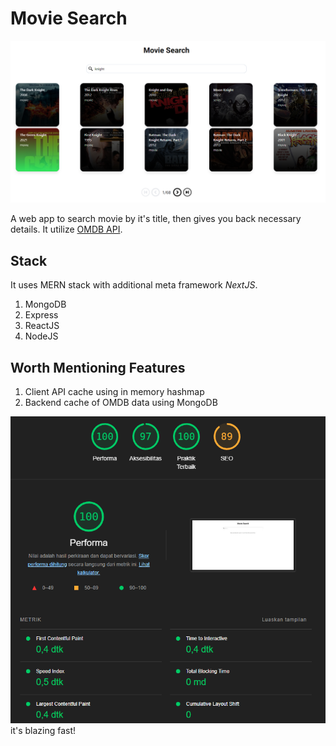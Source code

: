 # Movie Search

![Screenshot](https://raw.githubusercontent.com/adityanuar/movie_search/main/assets/movie_search.png)

A web app to search movie by it's title, then gives you back necessary details. It utilize
[OMDB API](http://omdbapi.com/).

## Stack

It uses MERN stack with additional meta framework _NextJS_.

1. MongoDB
2. Express
3. ReactJS
4. NodeJS

## Worth Mentioning Features

1. Client API cache using in memory hashmap
2. Backend cache of OMDB data using MongoDB

![it's blazing fast!](https://raw.githubusercontent.com/adityanuar/movie_search/main/assets/lighthouse.png)
it's blazing fast!
